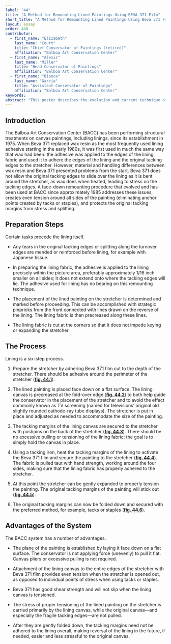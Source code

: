 ```yaml
---
label: "44"
title: "A Method for Remounting Lined Paintings Using BEVA 371 Film"
short_title: "A Method for Remounting Lined Paintings Using Beva 371 Film"
layout: essay
order: 440
contributor:
  - first_name: "Elizabeth"
    last_name: "Court"
    title: "Chief Conservator of Paintings (retired)"
    affiliation: "Balboa Art Conservation Center"
  - first_name: "Alexis"
    last_name: "Miller"
    title: "Head Conservator of Paintings"
    affiliation: "Balboa Art Conservation Center"
  - first_name: "Bianca"
    last_name: "García"
    title: "Assistant Conservator of Paintings"
    affiliation: "Balboa Art Conservation Center"
keywords:
abstract: "This poster describes the evolution and current technique of the procedure employed in remounting lined paintings at the Balboa Art Conservation Center (BACC). BACC has been performing structural treatments, including the lining of canvases, since its establishment in 1975. As lining practices have changed and evolved over the years, so have the approaches to reattachment and retensioning of paintings on stretchers at BACC. Starting with the technique of wax lining and the attachment of lining canvases and original tacking edges to the stretcher using adhesive all around the edges, the center has moved to a system of reattaching lined canvases to their stretchers using Beva since the early 1980s. The adhesive provides more even, constant tension all around the edges, as opposed to the individual points of stress that occur when using the traditional method of restretching and attachment with tacks or staples only. The BACC method also minimizes any stress on the original canvas by attaching and tensioning the lining canvas before the original tacking margins are gently folded back and secured into place."
---
```


## Introduction

The Balboa Art Conservation Center (BACC) has been performing structural treatments on canvas paintings, including linings, since its establishment in 1975. When Beva 371 replaced wax resin as the most frequently used lining adhesive starting in the early 1980s, it was first used in much the same way that wax had been: the adhesive was applied to the edges of the lining fabric and used it to adhere the edges of the lining and the original tacking edges to the stretcher. However, material and handling differences between wax resin and Beva 371 presented problems from the start. Beva 371 does not allow the original tacking edges to slide over the lining as it is bent around the stretcher, as wax does when heated, leading to stress on the tacking edges. A face-down remounting procedure that evolved and has been used at BACC since approximately 1985 addresses these issues, creates even tension around all sides of the painting (eliminating anchor points created by tacks or staples), and protects the original tacking margins from stress and splitting.

## Preparation Steps

Certain tasks precede the lining itself.

-   Any tears in the original tacking edges or splitting along the turnover edges are mended or reinforced before lining, for example with Japanese tissue.

-   In preparing the lining fabric, the adhesive is applied to the lining precisely within the picture area, preferably approximately 1/16 inch smaller on all sides; it does not extend onto where the tacking edges will lie. The adhesive used for lining has no bearing on this remounting technique.

-   The placement of the lined painting on the stretcher is determined and marked before proceeding. This can be accomplished with strategic pinpricks from the front connected with lines drawn on the reverse of the lining. The lining fabric is then precreased along these lines.

-   The lining fabric is cut at the corners so that it does not impede keying or expanding the stretcher.

## The Process

Lining is a six-step process.

1.  Prepare the stretcher by adhering Beva 371 film cut to the depth of the stretcher. There should be adhesive around the perimeter of the stretcher ([**fig. 44.1**](fig-44-1)).

2.  The lined painting is placed face down on a flat surface. The lining canvas is precreased at the fold-over edge ([**fig. 44.2**](fig-44-2)) to both help guide the conservator in the placement of the stretcher and to avoid the effect commonly known as TV screening (named for televisions’ original old slightly rounded cathode-ray tube displays). The stretcher is put in place and adjusted as needed to accommodate the size of the painting.

3.  The tacking margins of the lining canvas are secured to the stretcher with pushpins on the back of the stretcher ([**fig. 44.3**](fig-44-3)). There should be no excessive pulling or tensioning of the lining fabric; the goal is to simply hold the canvas in place.

4.  Using a tacking iron, heat the tacking margins of the lining to activate the Beva 371 film and secure the painting to the stretcher ([**fig. 44.4**](fig-44-4)). The fabric is pulled taut with hand strength, working around the four sides, making sure that the lining fabric has properly adhered to the stretcher.

5.  At this point the stretcher can be gently expanded to properly tension the painting. The original tacking margins of the painting will stick out ([**fig. 44.5**](fig-44-5)).

6.  The original tacking margins can now be folded down and secured with the preferred method, for example, tacks or staples ([**fig. 44.6**](fig-44-6)).

## Advantages of the System

The BACC system has a number of advantages.

-   The plane of the painting is established by laying it face down on a flat surface. The conservator is not applying force (unevenly) to pull it flat. Canvas pliers or excessive pulling is not required.

-   Attachment of the lining canvas to the entire edges of the stretcher with Beva 371 film provides even tension when the stretcher is opened out, as opposed to individual points of stress when using tacks or staples.

-   Beva 371 has good shear strength and will not slip when the lining canvas is tensioned.

-   The stress of proper tensioning of the lined painting on the stretcher is carried primarily by the lining canvas, while the original canvas—and especially the fragile tacking edges—are not pulled.

-   After they are gently folded down, the tacking margins need not be adhered to the lining overall, making reversal of the lining in the future, if needed, easier and less stressful to the original canvas.
